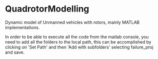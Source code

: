 # QuadrotorModelling
Dynamic model of Unmanned vehicles with rotors, mainly MATLAB implementations.




In order to be able to execute all the code from the matlab console, you need to add all the folders to the local path, this can be accomplished by clicking on 'Set Path' and then 'Add with subfolders' selecting failure_proj and save.



